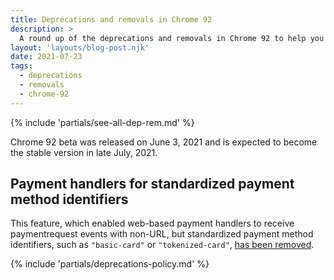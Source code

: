 ```yaml
---
title: Deprecations and removals in Chrome 92
description: >
  A round up of the deprecations and removals in Chrome 92 to help you plan.
layout: 'layouts/blog-post.njk'
date: 2021-07-23
tags:
  - deprecations
  - removals
  - chrome-92
---
```


{% include 'partials/see-all-dep-rem.md' %}

Chrome 92 beta was released on June 3, 2021 and is expected to become the
stable version in late July, 2021.

## Payment handlers for standardized payment method identifiers

This feature, which enabled web-based payment handlers to receive paymentrequest
events with non-URL, but standardized payment method identifiers, such as
`"basic-card"` or `"tokenized-card"`, [has been
removed](https://www.chromestatus.com/feature/5717324021628928).

{% include 'partials/deprecations-policy.md' %}
